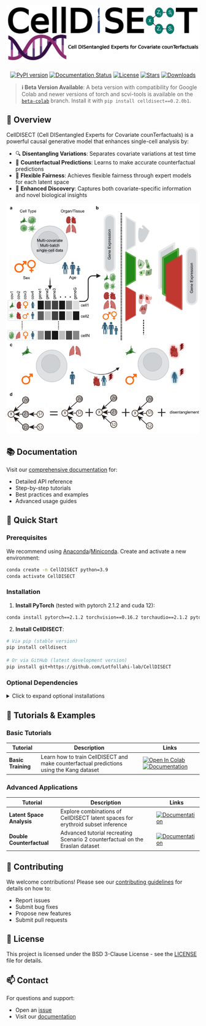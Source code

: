 # <img src="https://github.com/Lotfollahi-lab/celldisect/blob/main/media/CellDISECT_Logo_whitebg.png" width="1000" alt="celldisect-logo">

<div align="center">

[![PyPI version](https://badge.fury.io/py/celldisect.svg)](https://badge.fury.io/py/celldisect)
[![Documentation Status](https://readthedocs.org/projects/celldisect/badge/?version=latest)](https://celldisect.readthedocs.io/en/latest/?badge=latest)
[![License](https://img.shields.io/badge/License-BSD_3--Clause-blue.svg)](https://github.com/Lotfollahi-lab/celldisect/blob/main/LICENSE)
[![Stars](https://img.shields.io/github/stars/Lotfollahi-lab/celldisect?logo=GitHub&color=yellow)](https://github.com/Lotfollahi-lab/celldisect/stargazers)
[![Downloads](https://static.pepy.tech/badge/celldisect)](https://pepy.tech/project/celldisect)

</div>

> **ℹ️ Beta Version Available**: A beta version with compatibility for Google Colab and newer versions of torch and scvi-tools is available on the [`beta-colab`](https://github.com/Lotfollahi-Lab/CellDISECT/tree/beta-colab) branch. Install it with `pip install celldisect==0.2.0b1`.

## 🧬 Overview

CellDISECT (Cell DISentangled Experts for Covariate counTerfactuals) is a powerful causal generative model that enhances single-cell analysis by:

- 🔍 **Disentangling Variations**: Separates covariate variations at test time
- 🧪 **Counterfactual Predictions**: Learns to make accurate counterfactual predictions
- 🎯 **Flexible Fairness**: Achieves flexible fairness through expert models for each latent space
- 🔬 **Enhanced Discovery**: Captures both covariate-specific information and novel biological insights

<p align="center">
  <img src="https://github.com/Lotfollahi-lab/celldisect/blob/main/media/celldisect_illustration.png" width="750">
</p>

## 📚 Documentation

Visit our [comprehensive documentation](https://celldisect.readthedocs.io/) for:
- Detailed API reference
- Step-by-step tutorials
- Best practices and examples
- Advanced usage guides

## 🚀 Quick Start

### Prerequisites

We recommend using [Anaconda](https://www.anaconda.com/)/[Miniconda](https://docs.conda.io/projects/miniconda/en/latest/). Create and activate a new environment:

```bash
conda create -n CellDISECT python=3.9
conda activate CellDISECT
```

### Installation

1. **Install PyTorch** (tested with pytorch 2.1.2 and cuda 12):
```bash
conda install pytorch==2.1.2 torchvision==0.16.2 torchaudio==2.1.2 pytorch-cuda=12.1 -c pytorch -c nvidia
```

2. **Install CellDISECT**:
```bash
# Via pip (stable version)
pip install celldisect

# Or via GitHub (latest development version)
pip install git+https://github.com/Lotfollahi-lab/CellDISECT
```

### Optional Dependencies

<details>
<summary>Click to expand optional installations</summary>

**RAPIDS/rapids-singlecell**:
```bash
pip install \
    --extra-index-url=https://pypi.nvidia.com \
    cudf-cu12==24.4.* dask-cudf-cu12==24.4.* cuml-cu12==24.4.* \
    cugraph-cu12==24.4.* cuspatial-cu12==24.4.* cuproj-cu12==24.4.* \
    cuxfilter-cu12==24.4.* cucim-cu12==24.4.* pylibraft-cu12==24.4.* \
    raft-dask-cu12==24.4.* cuvs-cu12==24.4.*

pip install rapids-singlecell
```

**CUDA-enabled JAX**:
```bash
pip install -U "jax[cuda12_pip]" -f https://storage.googleapis.com/jax-releases/jax_cuda_releases.html
```
</details>

## 📖 Tutorials & Examples

### Basic Tutorials

| Tutorial | Description | Links |
|----------|-------------|-------|
| **Basic Training** | Learn how to train CellDISECT and make counterfactual predictions using the Kang dataset | [![Open In Colab](https://colab.research.google.com/assets/colab-badge.svg)](https://colab.research.google.com/github/Lotfollahi-Lab/CellDISECT/blob/main/docs/source/tutorials/CellDISECT_Counterfactual.ipynb) [![Documentation](https://img.shields.io/badge/docs-blue)](https://celldisect.readthedocs.io/en/latest/tutorials/CellDISECT_Counterfactual.html) |

### Advanced Applications

| Tutorial | Description | Links |
|----------|-------------|-------|
| **Latent Space Analysis** | Explore combinations of CellDISECT latent spaces for erythroid subset inference | [![Documentation](https://img.shields.io/badge/docs-blue)](https://celldisect.readthedocs.io/en/latest/tutorials/Erythroid_subset_inference.html) |
| **Double Counterfactual** | Advanced tutorial recreating Scenario 2 counterfactual on the Eraslan dataset | [![Documentation](https://img.shields.io/badge/docs-blue)](https://celldisect.readthedocs.io/en/latest/tutorials/Eraslan_CF_Tutorial.html) |

## 🤝 Contributing

We welcome contributions! Please see our [contributing guidelines](https://celldisect.readthedocs.io/en/latest/contributing.html) for details on how to:
- Report issues
- Submit bug fixes
- Propose new features
- Submit pull requests

## 📜 License

This project is licensed under the BSD 3-Clause License - see the [LICENSE](LICENSE) file for details.

## 📫 Contact

For questions and support:
- Open an [issue](https://github.com/Lotfollahi-lab/celldisect/issues)
- Visit our [documentation](https://celldisect.readthedocs.io/)

<!-- ## 📝 Citation -->

<!-- If you use CellDISECT in your research, please cite our paper:
```bibtex
@article{your-paper-citation,
    title={CellDISECT: Cell DISentangled Experts for Covariate counTerfactuals},
    author={Author Names},
    journal={Journal Name},
    year={2024}
} -->
<!-- ``` -->

